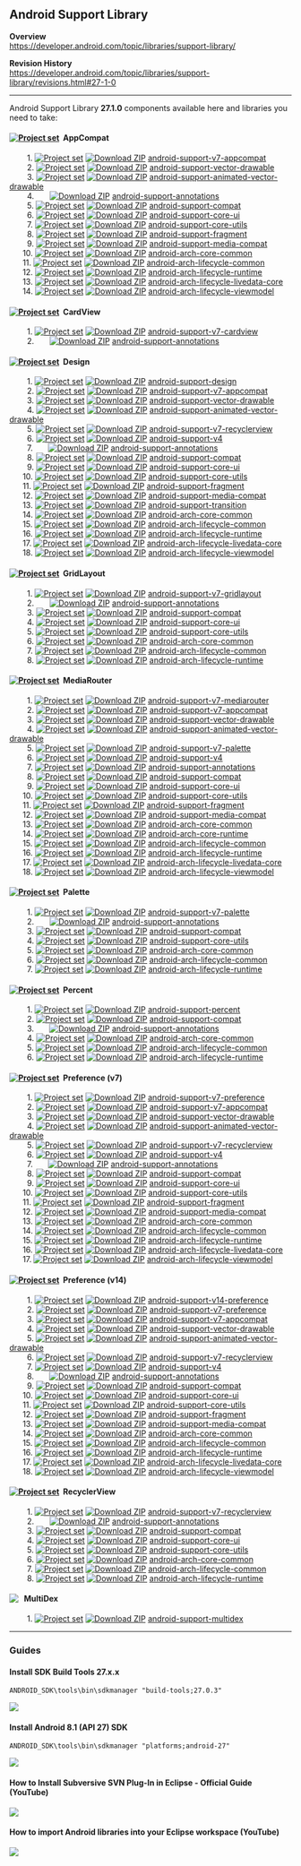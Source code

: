 ## Android Support Library

**Overview**<br/>
https://developer.android.com/topic/libraries/support-library/

**Revision History**<br/>
https://developer.android.com/topic/libraries/support-library/revisions.html#27-1-0

---

Android Support Library **27.1.0** components available here and libraries you need to take:

#### [<img src="https://goo.gl/1VmF4W" title="Project set" align="top" />](https://raw.githubusercontent.com/dandar3/android-support-v7-appcompat/27.1.0/.projectset) &#160;AppCompat
&#160;&#160;&#160;&#160;&#160;&#160;&#160; 1. [<img src="https://goo.gl/1VmF4W" title="Project set" align="top" />](https://raw.githubusercontent.com/dandar3/android-support-v7-appcompat/27.1.0/.projectset)                      [<img src="https://goo.gl/23is9U" title="Download ZIP" align="top" />](https://github.com/dandar3/android-support-v7-appcompat/archive/27.1.0.zip)                      [android-support-v7-appcompat](https://github.com/dandar3/android-support-v7-appcompat/tree/27.1.0)<br/>
&#160;&#160;&#160;&#160;&#160;&#160;&#160; 2. [<img src="https://goo.gl/1VmF4W" title="Project set" align="top" />](https://raw.githubusercontent.com/dandar3/android-support-vector-drawable/27.1.0/.projectset)                   [<img src="https://goo.gl/23is9U" title="Download ZIP" align="top" />](https://github.com/dandar3/android-support-vector-drawable/archive/27.1.0.zip)                   [android-support-vector-drawable](https://github.com/dandar3/android-support-vector-drawable/tree/27.1.0)<br/>
&#160;&#160;&#160;&#160;&#160;&#160;&#160; 3. [<img src="https://goo.gl/1VmF4W" title="Project set" align="top" />](https://raw.githubusercontent.com/dandar3/android-support-animated-vector-drawable/27.1.0/.projectset)          [<img src="https://goo.gl/23is9U" title="Download ZIP" align="top" />](https://github.com/dandar3/android-support-animated-vector-drawable/archive/27.1.0.zip)          [android-support-animated-vector-drawable](https://github.com/dandar3/android-support-animated-vector-drawable/tree/27.1.0)<br/>
&#160;&#160;&#160;&#160;&#160;&#160;&#160; 4. &#160;&#160;&#160;&#160;&#160;                                                                                                                                                        [<img src="https://goo.gl/23is9U" title="Download ZIP" align="top" />](https://github.com/dandar3/android-support-annotations/archive/27.1.0.zip)                       [android-support-annotations](https://github.com/dandar3/android-support-annotations/tree/27.1.0)<br/>
&#160;&#160;&#160;&#160;&#160;&#160;&#160; 5. [<img src="https://goo.gl/1VmF4W" title="Project set" align="top" />](https://raw.githubusercontent.com/dandar3/android-support-compat/27.1.0/.projectset)                            [<img src="https://goo.gl/23is9U" title="Download ZIP" align="top" />](https://github.com/dandar3/android-support-compat/archive/27.1.0.zip)                            [android-support-compat](https://github.com/dandar3/android-support-compat/tree/27.1.0)<br/>
&#160;&#160;&#160;&#160;&#160;&#160;&#160; 6. [<img src="https://goo.gl/1VmF4W" title="Project set" align="top" />](https://raw.githubusercontent.com/dandar3/android-support-core-ui/27.1.0/.projectset)                           [<img src="https://goo.gl/23is9U" title="Download ZIP" align="top" />](https://github.com/dandar3/android-support-core-ui/archive/27.1.0.zip)                           [android-support-core-ui](https://github.com/dandar3/android-support-core-ui/tree/27.1.0)<br/>
&#160;&#160;&#160;&#160;&#160;&#160;&#160; 7. [<img src="https://goo.gl/1VmF4W" title="Project set" align="top" />](https://raw.githubusercontent.com/dandar3/android-support-core-utils/27.1.0/.projectset)                        [<img src="https://goo.gl/23is9U" title="Download ZIP" align="top" />](https://github.com/dandar3/android-support-core-utils/archive/27.1.0.zip)                        [android-support-core-utils](https://github.com/dandar3/android-support-core-utils/tree/27.1.0)<br/>
&#160;&#160;&#160;&#160;&#160;&#160;&#160; 8. [<img src="https://goo.gl/1VmF4W" title="Project set" align="top" />](https://raw.githubusercontent.com/dandar3/android-support-fragment/27.1.0/.projectset)                          [<img src="https://goo.gl/23is9U" title="Download ZIP" align="top" />](https://github.com/dandar3/android-support-fragment/archive/27.1.0.zip)                          [android-support-fragment](https://github.com/dandar3/android-support-fragment/tree/27.1.0)<br/>
&#160;&#160;&#160;&#160;&#160;&#160;&#160; 9. [<img src="https://goo.gl/1VmF4W" title="Project set" align="top" />](https://raw.githubusercontent.com/dandar3/android-support-media-compat/27.1.0/.projectset)                      [<img src="https://goo.gl/23is9U" title="Download ZIP" align="top" />](https://github.com/dandar3/android-support-media-compat/archive/27.1.0.zip)                      [android-support-media-compat](https://github.com/dandar3/android-support-media-compat/tree/27.1.0)<br/>
&#160;&#160;&#160;&#160;&#160; 10.            [<img src="https://goo.gl/1VmF4W" title="Project set" align="top" />](https://raw.githubusercontent.com/dandar3/android-arch-core-common/1.1.0/.projectset)                           [<img src="https://goo.gl/23is9U" title="Download ZIP" align="top" />](https://github.com/dandar3/android-arch-core-common/archive/1.1.0.zip)                           [android-arch-core-common](https://github.com/dandar3/android-arch-core-common/tree/1.1.0)<br/>
&#160;&#160;&#160;&#160;&#160; 11.            [<img src="https://goo.gl/1VmF4W" title="Project set" align="top" />](https://raw.githubusercontent.com/dandar3/android-arch-lifecycle-common/1.1.0/.projectset)                      [<img src="https://goo.gl/23is9U" title="Download ZIP" align="top" />](https://github.com/dandar3/android-arch-lifecycle-common/archive/1.1.0.zip)                      [android-arch-lifecycle-common](https://github.com/dandar3/android-arch-lifecycle-common/tree/1.1.0)<br/>
&#160;&#160;&#160;&#160;&#160; 12.            [<img src="https://goo.gl/1VmF4W" title="Project set" align="top" />](https://raw.githubusercontent.com/dandar3/android-arch-lifecycle-runtime/1.1.0/.projectset)                     [<img src="https://goo.gl/23is9U" title="Download ZIP" align="top" />](https://github.com/dandar3/android-arch-lifecycle-runtime/archive/1.1.0.zip)                     [android-arch-lifecycle-runtime](https://github.com/dandar3/android-arch-lifecycle-runtime/tree/1.1.0)<br/>
&#160;&#160;&#160;&#160;&#160; 13.            [<img src="https://goo.gl/1VmF4W" title="Project set" align="top" />](https://raw.githubusercontent.com/dandar3/android-arch-lifecycle-livedata-core/1.1.0/.projectset)               [<img src="https://goo.gl/23is9U" title="Download ZIP" align="top" />](https://github.com/dandar3/android-arch-lifecycle-livedata-core/archive/1.1.0.zip)               [android-arch-lifecycle-livedata-core](https://github.com/dandar3/android-arch-lifecycle-livedata-core/tree/1.1.0)<br/>
&#160;&#160;&#160;&#160;&#160; 14.            [<img src="https://goo.gl/1VmF4W" title="Project set" align="top" />](https://raw.githubusercontent.com/dandar3/android-arch-lifecycle-viewmodel/1.1.0/.projectset)                   [<img src="https://goo.gl/23is9U" title="Download ZIP" align="top" />](https://github.com/dandar3/android-arch-lifecycle-viewmodel/archive/1.1.0.zip)                   [android-arch-lifecycle-viewmodel](https://github.com/dandar3/android-arch-lifecycle-viewmodel/tree/1.1.0)<br/>
                                                                                                                                                                                                                                                                
#### [<img src="https://goo.gl/1VmF4W" title="Project set" align="top" />](https://raw.githubusercontent.com/dandar3/android-support-v7-cardview/27.1.0/.projectset) &#160;CardView                                                                         
&#160;&#160;&#160;&#160;&#160;&#160;&#160; 1. [<img src="https://goo.gl/1VmF4W" title="Project set" align="top" />](https://raw.githubusercontent.com/dandar3/android-support-v7-cardview/27.1.0/.projectset)                       [<img src="https://goo.gl/23is9U" title="Download ZIP" align="top" />](https://github.com/dandar3/android-support-v7-cardview/archive/27.1.0.zip)                       [android-support-v7-cardview](https://github.com/dandar3/android-support-v7-cardview/tree/27.1.0)<br/>
&#160;&#160;&#160;&#160;&#160;&#160;&#160; 2. &#160;&#160;&#160;&#160;&#160;                                                                                                                                                        [<img src="https://goo.gl/23is9U" title="Download ZIP" align="top" />](https://github.com/dandar3/android-support-annotations/archive/27.1.0.zip)                       [android-support-annotations](https://github.com/dandar3/android-support-annotations/tree/27.1.0)<br/>

#### [<img src="https://goo.gl/1VmF4W" title="Project set" align="top" />](https://raw.githubusercontent.com/dandar3/android-support-design/27.1.0/.projectset) &#160;Design
&#160;&#160;&#160;&#160;&#160;&#160;&#160; 1. [<img src="https://goo.gl/1VmF4W" title="Project set" align="top" />](https://raw.githubusercontent.com/dandar3/android-support-design/27.1.0/.projectset)                            [<img src="https://goo.gl/23is9U" title="Download ZIP" align="top" />](https://github.com/dandar3/android-support-design/archive/27.1.0.zip)                            [android-support-design](https://github.com/dandar3/android-support-design/tree/27.1.0)<br/>
&#160;&#160;&#160;&#160;&#160;&#160;&#160; 2. [<img src="https://goo.gl/1VmF4W" title="Project set" align="top" />](https://raw.githubusercontent.com/dandar3/android-support-v7-appcompat/27.1.0/.projectset)                      [<img src="https://goo.gl/23is9U" title="Download ZIP" align="top" />](https://github.com/dandar3/android-support-v7-appcompat/archive/27.1.0.zip)                      [android-support-v7-appcompat](https://github.com/dandar3/android-support-v7-appcompat/tree/27.1.0)<br/>
&#160;&#160;&#160;&#160;&#160;&#160;&#160; 3. [<img src="https://goo.gl/1VmF4W" title="Project set" align="top" />](https://raw.githubusercontent.com/dandar3/android-support-vector-drawable/27.1.0/.projectset)                   [<img src="https://goo.gl/23is9U" title="Download ZIP" align="top" />](https://github.com/dandar3/android-support-vector-drawable/archive/27.1.0.zip)                   [android-support-vector-drawable](https://github.com/dandar3/android-support-vector-drawable/tree/27.1.0)<br/>
&#160;&#160;&#160;&#160;&#160;&#160;&#160; 4. [<img src="https://goo.gl/1VmF4W" title="Project set" align="top" />](https://raw.githubusercontent.com/dandar3/android-support-animated-vector-drawable/27.1.0/.projectset)          [<img src="https://goo.gl/23is9U" title="Download ZIP" align="top" />](https://github.com/dandar3/android-support-animated-vector-drawable/archive/27.1.0.zip)          [android-support-animated-vector-drawable](https://github.com/dandar3/android-support-animated-vector-drawable/tree/27.1.0)<br/>
&#160;&#160;&#160;&#160;&#160;&#160;&#160; 5. [<img src="https://goo.gl/1VmF4W" title="Project set" align="top" />](https://raw.githubusercontent.com/dandar3/android-support-v7-recyclerview/27.1.0/.projectset)                   [<img src="https://goo.gl/23is9U" title="Download ZIP" align="top" />](https://github.com/dandar3/android-support-v7-recyclerview/archive/27.1.0.zip)                   [android-support-v7-recyclerview](https://github.com/dandar3/android-support-v7-recyclerview/tree/27.1.0)<br/>
&#160;&#160;&#160;&#160;&#160;&#160;&#160; 6. [<img src="https://goo.gl/1VmF4W" title="Project set" align="top" />](https://raw.githubusercontent.com/dandar3/android-support-v4/27.1.0/.projectset)                                [<img src="https://goo.gl/23is9U" title="Download ZIP" align="top" />](https://github.com/dandar3/android-support-v4/archive/27.1.0.zip)                                [android-support-v4](https://github.com/dandar3/android-support-v4/tree/27.1.0)<br/>
&#160;&#160;&#160;&#160;&#160;&#160;&#160; 7. &#160;&#160;&#160;&#160;&#160;                                                                                                                                                        [<img src="https://goo.gl/23is9U" title="Download ZIP" align="top" />](https://github.com/dandar3/android-support-annotations/archive/27.1.0.zip)                       [android-support-annotations](https://github.com/dandar3/android-support-annotations/tree/27.1.0)<br/>
&#160;&#160;&#160;&#160;&#160;&#160;&#160; 8. [<img src="https://goo.gl/1VmF4W" title="Project set" align="top" />](https://raw.githubusercontent.com/dandar3/android-support-compat/27.1.0/.projectset)                            [<img src="https://goo.gl/23is9U" title="Download ZIP" align="top" />](https://github.com/dandar3/android-support-compat/archive/27.1.0.zip)                            [android-support-compat](https://github.com/dandar3/android-support-compat/tree/27.1.0)<br/>
&#160;&#160;&#160;&#160;&#160;&#160;&#160; 9. [<img src="https://goo.gl/1VmF4W" title="Project set" align="top" />](https://raw.githubusercontent.com/dandar3/android-support-core-ui/27.1.0/.projectset)                           [<img src="https://goo.gl/23is9U" title="Download ZIP" align="top" />](https://github.com/dandar3/android-support-core-ui/archive/27.1.0.zip)                           [android-support-core-ui](https://github.com/dandar3/android-support-core-ui/tree/27.1.0)<br/>
&#160;&#160;&#160;&#160;&#160; 10.            [<img src="https://goo.gl/1VmF4W" title="Project set" align="top" />](https://raw.githubusercontent.com/dandar3/android-support-core-utils/27.1.0/.projectset)                        [<img src="https://goo.gl/23is9U" title="Download ZIP" align="top" />](https://github.com/dandar3/android-support-core-utils/archive/27.1.0.zip)                        [android-support-core-utils](https://github.com/dandar3/android-support-core-utils/tree/27.1.0)<br/>
&#160;&#160;&#160;&#160;&#160; 11.            [<img src="https://goo.gl/1VmF4W" title="Project set" align="top" />](https://raw.githubusercontent.com/dandar3/android-support-fragment/27.1.0/.projectset)                          [<img src="https://goo.gl/23is9U" title="Download ZIP" align="top" />](https://github.com/dandar3/android-support-fragment/archive/27.1.0.zip)                          [android-support-fragment](https://github.com/dandar3/android-support-fragment/tree/27.1.0)<br/>
&#160;&#160;&#160;&#160;&#160; 12.            [<img src="https://goo.gl/1VmF4W" title="Project set" align="top" />](https://raw.githubusercontent.com/dandar3/android-support-media-compat/27.1.0/.projectset)                      [<img src="https://goo.gl/23is9U" title="Download ZIP" align="top" />](https://github.com/dandar3/android-support-media-compat/archive/27.1.0.zip)                      [android-support-media-compat](https://github.com/dandar3/android-support-media-compat/tree/27.1.0)<br/>
&#160;&#160;&#160;&#160;&#160; 13.            [<img src="https://goo.gl/1VmF4W" title="Project set" align="top" />](https://raw.githubusercontent.com/dandar3/android-support-transition/27.1.0/.projectset)                        [<img src="https://goo.gl/23is9U" title="Download ZIP" align="top" />](https://github.com/dandar3/android-support-transition/archive/27.1.0.zip)                        [android-support-transition](https://github.com/dandar3/android-support-transition/tree/27.1.0)<br/>
&#160;&#160;&#160;&#160;&#160; 14.            [<img src="https://goo.gl/1VmF4W" title="Project set" align="top" />](https://raw.githubusercontent.com/dandar3/android-arch-core-common/1.1.0/.projectset)                           [<img src="https://goo.gl/23is9U" title="Download ZIP" align="top" />](https://github.com/dandar3/android-arch-core-common/archive/1.1.0.zip)                           [android-arch-core-common](https://github.com/dandar3/android-arch-core-common/tree/1.0.3)<br/>
&#160;&#160;&#160;&#160;&#160; 15.            [<img src="https://goo.gl/1VmF4W" title="Project set" align="top" />](https://raw.githubusercontent.com/dandar3/android-arch-lifecycle-common/1.1.0/.projectset)                      [<img src="https://goo.gl/23is9U" title="Download ZIP" align="top" />](https://github.com/dandar3/android-arch-lifecycle-common/archive/1.1.0.zip)                      [android-arch-lifecycle-common](https://github.com/dandar3/android-arch-lifecycle-common/tree/1.1.0)<br/>
&#160;&#160;&#160;&#160;&#160; 16.            [<img src="https://goo.gl/1VmF4W" title="Project set" align="top" />](https://raw.githubusercontent.com/dandar3/android-arch-lifecycle-runtime/1.1.0/.projectset)                     [<img src="https://goo.gl/23is9U" title="Download ZIP" align="top" />](https://github.com/dandar3/android-arch-lifecycle-runtime/archive/1.1.0.zip)                     [android-arch-lifecycle-runtime](https://github.com/dandar3/android-arch-lifecycle-runtime/tree/1.1.0)<br/>
&#160;&#160;&#160;&#160;&#160; 17.            [<img src="https://goo.gl/1VmF4W" title="Project set" align="top" />](https://raw.githubusercontent.com/dandar3/android-arch-lifecycle-livedata-core/1.1.0/.projectset)               [<img src="https://goo.gl/23is9U" title="Download ZIP" align="top" />](https://github.com/dandar3/android-arch-lifecycle-livedata-core/archive/1.1.0.zip)               [android-arch-lifecycle-livedata-core](https://github.com/dandar3/android-arch-lifecycle-livedata-core/tree/1.1.0)<br/>
&#160;&#160;&#160;&#160;&#160; 18.            [<img src="https://goo.gl/1VmF4W" title="Project set" align="top" />](https://raw.githubusercontent.com/dandar3/android-arch-lifecycle-viewmodel/1.1.0/.projectset)                   [<img src="https://goo.gl/23is9U" title="Download ZIP" align="top" />](https://github.com/dandar3/android-arch-lifecycle-viewmodel/archive/1.1.0.zip)                   [android-arch-lifecycle-viewmodel](https://github.com/dandar3/android-arch-lifecycle-viewmodel/tree/1.1.0)<br/>

#### [<img src="https://goo.gl/1VmF4W" title="Project set" align="top" />](https://raw.githubusercontent.com/dandar3/android-support-v7-gridlayout/27.1.0/.projectset) &#160;GridLayout
&#160;&#160;&#160;&#160;&#160;&#160;&#160; 1. [<img src="https://goo.gl/1VmF4W" title="Project set" align="top" />](https://raw.githubusercontent.com/dandar3/android-support-v7-gridlayout/27.1.0/.projectset)                     [<img src="https://goo.gl/23is9U" title="Download ZIP" align="top" />](https://github.com/dandar3/android-support-v7-gridlayout/archive/27.1.0.zip)                     [android-support-v7-gridlayout](https://github.com/dandar3/android-support-v7-gridlayout/tree/27.1.0)<br/>
&#160;&#160;&#160;&#160;&#160;&#160;&#160; 2. &#160;&#160;&#160;&#160;&#160;                                                                                                                                                        [<img src="https://goo.gl/23is9U" title="Download ZIP" align="top" />](https://github.com/dandar3/android-support-annotations/archive/27.1.0.zip)                       [android-support-annotations](https://github.com/dandar3/android-support-annotations/tree/27.1.0)<br/>
&#160;&#160;&#160;&#160;&#160;&#160;&#160; 3. [<img src="https://goo.gl/1VmF4W" title="Project set" align="top" />](https://raw.githubusercontent.com/dandar3/android-support-compat/27.1.0/.projectset)                            [<img src="https://goo.gl/23is9U" title="Download ZIP" align="top" />](https://github.com/dandar3/android-support-compat/archive/27.1.0.zip)                            [android-support-compat](https://github.com/dandar3/android-support-compat/tree/27.1.0)<br/>
&#160;&#160;&#160;&#160;&#160;&#160;&#160; 4. [<img src="https://goo.gl/1VmF4W" title="Project set" align="top" />](https://raw.githubusercontent.com/dandar3/android-support-core-ui/27.1.0/.projectset)                           [<img src="https://goo.gl/23is9U" title="Download ZIP" align="top" />](https://github.com/dandar3/android-support-core-ui/archive/27.1.0.zip)                           [android-support-core-ui](https://github.com/dandar3/android-support-core-ui/tree/27.1.0)<br/>
&#160;&#160;&#160;&#160;&#160;&#160;&#160; 5. [<img src="https://goo.gl/1VmF4W" title="Project set" align="top" />](https://raw.githubusercontent.com/dandar3/android-support-core-utils/27.1.0/.projectset)                        [<img src="https://goo.gl/23is9U" title="Download ZIP" align="top" />](https://github.com/dandar3/android-support-core-utils/archive/27.1.0.zip)                        [android-support-core-utils](https://github.com/dandar3/android-support-core-utils/tree/27.1.0)<br/>
&#160;&#160;&#160;&#160;&#160;&#160;&#160; 6. [<img src="https://goo.gl/1VmF4W" title="Project set" align="top" />](https://raw.githubusercontent.com/dandar3/android-arch-core-common/1.1.0/.projectset)                           [<img src="https://goo.gl/23is9U" title="Download ZIP" align="top" />](https://github.com/dandar3/android-arch-core-common/archive/1.1.0.zip)                           [android-arch-core-common](https://github.com/dandar3/android-arch-core-common/tree/1.0.3)<br/>
&#160;&#160;&#160;&#160;&#160;&#160;&#160; 7. [<img src="https://goo.gl/1VmF4W" title="Project set" align="top" />](https://raw.githubusercontent.com/dandar3/android-arch-lifecycle-common/1.1.0/.projectset)                      [<img src="https://goo.gl/23is9U" title="Download ZIP" align="top" />](https://github.com/dandar3/android-arch-lifecycle-common/archive/1.1.0.zip)                      [android-arch-lifecycle-common](https://github.com/dandar3/android-arch-lifecycle-common/tree/1.1.0)<br/>
&#160;&#160;&#160;&#160;&#160;&#160;&#160; 8. [<img src="https://goo.gl/1VmF4W" title="Project set" align="top" />](https://raw.githubusercontent.com/dandar3/android-arch-lifecycle-runtime/1.1.0/.projectset)                     [<img src="https://goo.gl/23is9U" title="Download ZIP" align="top" />](https://github.com/dandar3/android-arch-lifecycle-runtime/archive/1.1.0.zip)                     [android-arch-lifecycle-runtime](https://github.com/dandar3/android-arch-lifecycle-runtime/tree/1.1.0)<br/>

#### [<img src="https://goo.gl/1VmF4W" title="Project set" align="top" />](https://raw.githubusercontent.com/dandar3/android-support-v7-mediarouter/27.1.0/.projectset) &#160;MediaRouter
&#160;&#160;&#160;&#160;&#160;&#160;&#160; 1. [<img src="https://goo.gl/1VmF4W" title="Project set" align="top" />](https://raw.githubusercontent.com/dandar3/android-support-v7-mediarouter/27.1.0/.projectset)                    [<img src="https://goo.gl/23is9U" title="Download ZIP" align="top" />](https://github.com/dandar3/android-support-v7-mediarouter/archive/27.1.0.zip)                    [android-support-v7-mediarouter](https://github.com/dandar3/android-support-v7-mediarouter/tree/27.1.0)<br/>
&#160;&#160;&#160;&#160;&#160;&#160;&#160; 2. [<img src="https://goo.gl/1VmF4W" title="Project set" align="top" />](https://raw.githubusercontent.com/dandar3/android-support-v7-appcompat/27.1.0/.projectset)                      [<img src="https://goo.gl/23is9U" title="Download ZIP" align="top" />](https://github.com/dandar3/android-support-v7-appcompat/archive/27.1.0.zip)                      [android-support-v7-appcompat](https://github.com/dandar3/android-support-v7-appcompat/tree/27.1.0)<br/>
&#160;&#160;&#160;&#160;&#160;&#160;&#160; 3. [<img src="https://goo.gl/1VmF4W" title="Project set" align="top" />](https://raw.githubusercontent.com/dandar3/android-support-vector-drawable/27.1.0/.projectset)                   [<img src="https://goo.gl/23is9U" title="Download ZIP" align="top" />](https://github.com/dandar3/android-support-vector-drawable/archive/27.1.0.zip)                   [android-support-vector-drawable](https://github.com/dandar3/android-support-vector-drawable/tree/27.1.0)<br/>
&#160;&#160;&#160;&#160;&#160;&#160;&#160; 4. [<img src="https://goo.gl/1VmF4W" title="Project set" align="top" />](https://raw.githubusercontent.com/dandar3/android-support-animated-vector-drawable/27.1.0/.projectset)          [<img src="https://goo.gl/23is9U" title="Download ZIP" align="top" />](https://github.com/dandar3/android-support-animated-vector-drawable/archive/27.1.0.zip)          [android-support-animated-vector-drawable](https://github.com/dandar3/android-support-animated-vector-drawable/tree/27.1.0)<br/>
&#160;&#160;&#160;&#160;&#160;&#160;&#160; 5. [<img src="https://goo.gl/1VmF4W" title="Project set" align="top" />](https://raw.githubusercontent.com/dandar3/android-support-v7-palette/27.1.0/.projectset)                        [<img src="https://goo.gl/23is9U" title="Download ZIP" align="top" />](https://github.com/dandar3/android-support-v7-palette/archive/27.1.0.zip)                        [android-support-v7-palette](https://github.com/dandar3/android-support-v7-palette/tree/27.1.0)<br/>
&#160;&#160;&#160;&#160;&#160;&#160;&#160; 6. [<img src="https://goo.gl/1VmF4W" title="Project set" align="top" />](https://raw.githubusercontent.com/dandar3/android-support-v4/27.1.0/.projectset)                                [<img src="https://goo.gl/23is9U" title="Download ZIP" align="top" />](https://github.com/dandar3/android-support-v4/archive/27.1.0.zip)                                [android-support-v4](https://github.com/dandar3/android-support-v4/tree/27.1.0)<br/>
&#160;&#160;&#160;&#160;&#160;&#160;&#160; 7. [<img src="https://goo.gl/1VmF4W" title="Project set" align="top" />](https://raw.githubusercontent.com/dandar3/android-support-annotations/27.1.0/.projectset)                       [<img src="https://goo.gl/23is9U" title="Download ZIP" align="top" />](https://github.com/dandar3/android-support-annotations/archive/27.1.0.zip)                       [android-support-annotations](https://github.com/dandar3/android-support-annotations/tree/27.1.0)<br/>
&#160;&#160;&#160;&#160;&#160;&#160;&#160; 8. [<img src="https://goo.gl/1VmF4W" title="Project set" align="top" />](https://raw.githubusercontent.com/dandar3/android-support-compat/27.1.0/.projectset)                            [<img src="https://goo.gl/23is9U" title="Download ZIP" align="top" />](https://github.com/dandar3/android-support-compat/archive/27.1.0.zip)                            [android-support-compat](https://github.com/dandar3/android-support-compat/tree/27.1.0)<br/>
&#160;&#160;&#160;&#160;&#160;&#160;&#160; 9. [<img src="https://goo.gl/1VmF4W" title="Project set" align="top" />](https://raw.githubusercontent.com/dandar3/android-support-core-ui/27.1.0/.projectset)                           [<img src="https://goo.gl/23is9U" title="Download ZIP" align="top" />](https://github.com/dandar3/android-support-core-ui/archive/27.1.0.zip)                           [android-support-core-ui](https://github.com/dandar3/android-support-core-ui/tree/27.1.0)<br/>
&#160;&#160;&#160;&#160;&#160; 10.            [<img src="https://goo.gl/1VmF4W" title="Project set" align="top" />](https://raw.githubusercontent.com/dandar3/android-support-core-utils/27.1.0/.projectset)                        [<img src="https://goo.gl/23is9U" title="Download ZIP" align="top" />](https://github.com/dandar3/android-support-core-utils/archive/27.1.0.zip)                        [android-support-core-utils](https://github.com/dandar3/android-support-core-utils/tree/27.1.0)<br/>
&#160;&#160;&#160;&#160;&#160; 11.            [<img src="https://goo.gl/1VmF4W" title="Project set" align="top" />](https://raw.githubusercontent.com/dandar3/android-support-fragment/27.1.0/.projectset)                          [<img src="https://goo.gl/23is9U" title="Download ZIP" align="top" />](https://github.com/dandar3/android-support-fragment/archive/27.1.0.zip)                          [android-support-fragment](https://github.com/dandar3/android-support-fragment/tree/27.1.0)<br/>
&#160;&#160;&#160;&#160;&#160; 12.            [<img src="https://goo.gl/1VmF4W" title="Project set" align="top" />](https://raw.githubusercontent.com/dandar3/android-support-media-compat/27.1.0/.projectset)                      [<img src="https://goo.gl/23is9U" title="Download ZIP" align="top" />](https://github.com/dandar3/android-support-media-compat/archive/27.1.0.zip)                      [android-support-media-compat](https://github.com/dandar3/android-support-media-compat/tree/27.1.0)<br/>
&#160;&#160;&#160;&#160;&#160; 13.            [<img src="https://goo.gl/1VmF4W" title="Project set" align="top" />](https://raw.githubusercontent.com/dandar3/android-arch-core-common/1.1.0/.projectset)                           [<img src="https://goo.gl/23is9U" title="Download ZIP" align="top" />](https://github.com/dandar3/android-arch-core-common/archive/1.1.0.zip)                           [android-arch-core-common](https://github.com/dandar3/android-arch-core-common/tree/1.0.3)<br/>
&#160;&#160;&#160;&#160;&#160; 14.            [<img src="https://goo.gl/1VmF4W" title="Project set" align="top" />](https://raw.githubusercontent.com/dandar3/android-arch-core-runtime/1.1.0/.projectset)                          [<img src="https://goo.gl/23is9U" title="Download ZIP" align="top" />](https://github.com/dandar3/android-arch-core-runtime/archive/1.1.0.zip)                          [android-arch-core-runtime](https://github.com/dandar3/android-arch-core-runtime/tree/1.0.3)<br/>
&#160;&#160;&#160;&#160;&#160; 15.            [<img src="https://goo.gl/1VmF4W" title="Project set" align="top" />](https://raw.githubusercontent.com/dandar3/android-arch-lifecycle-common/1.1.0/.projectset)                      [<img src="https://goo.gl/23is9U" title="Download ZIP" align="top" />](https://github.com/dandar3/android-arch-lifecycle-common/archive/1.1.0.zip)                      [android-arch-lifecycle-common](https://github.com/dandar3/android-arch-lifecycle-common/tree/1.1.0)<br/>
&#160;&#160;&#160;&#160;&#160; 16.            [<img src="https://goo.gl/1VmF4W" title="Project set" align="top" />](https://raw.githubusercontent.com/dandar3/android-arch-lifecycle-runtime/1.1.0/.projectset)                     [<img src="https://goo.gl/23is9U" title="Download ZIP" align="top" />](https://github.com/dandar3/android-arch-lifecycle-runtime/archive/1.1.0.zip)                     [android-arch-lifecycle-runtime](https://github.com/dandar3/android-arch-lifecycle-runtime/tree/1.1.0)<br/>
&#160;&#160;&#160;&#160;&#160; 17.            [<img src="https://goo.gl/1VmF4W" title="Project set" align="top" />](https://raw.githubusercontent.com/dandar3/android-arch-lifecycle-livedata-core/1.1.0/.projectset)               [<img src="https://goo.gl/23is9U" title="Download ZIP" align="top" />](https://github.com/dandar3/android-arch-lifecycle-livedata-core/archive/1.1.0.zip)               [android-arch-lifecycle-livedata-core](https://github.com/dandar3/android-arch-lifecycle-livedata-core/tree/1.1.0)<br/>
&#160;&#160;&#160;&#160;&#160; 18.            [<img src="https://goo.gl/1VmF4W" title="Project set" align="top" />](https://raw.githubusercontent.com/dandar3/android-arch-lifecycle-viewmodel/1.1.0/.projectset)                   [<img src="https://goo.gl/23is9U" title="Download ZIP" align="top" />](https://github.com/dandar3/android-arch-lifecycle-viewmodel/archive/1.1.0.zip)                   [android-arch-lifecycle-viewmodel](https://github.com/dandar3/android-arch-lifecycle-viewmodel/tree/1.1.0)<br/>

#### [<img src="https://goo.gl/1VmF4W" title="Project set" align="top" />](https://raw.githubusercontent.com/dandar3/android-support-v7-palette/27.1.0/.projectset) &#160;Palette
&#160;&#160;&#160;&#160;&#160;&#160;&#160; 1. [<img src="https://goo.gl/1VmF4W" title="Project set" align="top" />](https://raw.githubusercontent.com/dandar3/android-support-v7-palette/27.1.0/.projectset)                        [<img src="https://goo.gl/23is9U" title="Download ZIP" align="top" />](https://github.com/dandar3/android-support-v7-palette/archive/27.1.0.zip)                        [android-support-v7-palette](https://github.com/dandar3/android-support-v7-palette/tree/27.1.0)<br/>
&#160;&#160;&#160;&#160;&#160;&#160;&#160; 2. &#160;&#160;&#160;&#160;&#160;                                                                                                                                                        [<img src="https://goo.gl/23is9U" title="Download ZIP" align="top" />](https://github.com/dandar3/android-support-annotations/archive/27.1.0.zip)                       [android-support-annotations](https://github.com/dandar3/android-support-annotations/tree/27.1.0)<br/>
&#160;&#160;&#160;&#160;&#160;&#160;&#160; 3. [<img src="https://goo.gl/1VmF4W" title="Project set" align="top" />](https://raw.githubusercontent.com/dandar3/android-support-compat/27.1.0/.projectset)                            [<img src="https://goo.gl/23is9U" title="Download ZIP" align="top" />](https://github.com/dandar3/android-support-compat/archive/27.1.0.zip)                            [android-support-compat](https://github.com/dandar3/android-support-compat/tree/27.1.0)<br/>
&#160;&#160;&#160;&#160;&#160;&#160;&#160; 4. [<img src="https://goo.gl/1VmF4W" title="Project set" align="top" />](https://raw.githubusercontent.com/dandar3/android-support-core-utils/27.1.0/.projectset)                        [<img src="https://goo.gl/23is9U" title="Download ZIP" align="top" />](https://github.com/dandar3/android-support-core-utils/archive/27.1.0.zip)                        [android-support-core-utils](https://github.com/dandar3/android-support-core-utils/tree/27.1.0)<br/>
&#160;&#160;&#160;&#160;&#160;&#160;&#160; 5. [<img src="https://goo.gl/1VmF4W" title="Project set" align="top" />](https://raw.githubusercontent.com/dandar3/android-arch-core-common/1.1.0/.projectset)                           [<img src="https://goo.gl/23is9U" title="Download ZIP" align="top" />](https://github.com/dandar3/android-arch-core-common/archive/1.1.0.zip)                           [android-arch-core-common](https://github.com/dandar3/android-arch-core-common/tree/1.0.3)<br/>
&#160;&#160;&#160;&#160;&#160;&#160;&#160; 6. [<img src="https://goo.gl/1VmF4W" title="Project set" align="top" />](https://raw.githubusercontent.com/dandar3/android-arch-lifecycle-common/1.1.0/.projectset)                      [<img src="https://goo.gl/23is9U" title="Download ZIP" align="top" />](https://github.com/dandar3/android-arch-lifecycle-common/archive/1.1.0.zip)                      [android-arch-lifecycle-common](https://github.com/dandar3/android-arch-lifecycle-common/tree/1.1.0)<br/>
&#160;&#160;&#160;&#160;&#160;&#160;&#160; 7. [<img src="https://goo.gl/1VmF4W" title="Project set" align="top" />](https://raw.githubusercontent.com/dandar3/android-arch-lifecycle-runtime/1.1.0/.projectset)                     [<img src="https://goo.gl/23is9U" title="Download ZIP" align="top" />](https://github.com/dandar3/android-arch-lifecycle-runtime/archive/1.1.0.zip)                     [android-arch-lifecycle-runtime](https://github.com/dandar3/android-arch-lifecycle-runtime/tree/1.1.0)<br/>

#### [<img src="https://goo.gl/1VmF4W" title="Project set" align="top" />](https://raw.githubusercontent.com/dandar3/android-support-percent/27.1.0/.projectset) &#160;Percent
&#160;&#160;&#160;&#160;&#160;&#160;&#160; 1. [<img src="https://goo.gl/1VmF4W" title="Project set" align="top" />](https://raw.githubusercontent.com/dandar3/android-support-percent/27.1.0/.projectset)                           [<img src="https://goo.gl/23is9U" title="Download ZIP" align="top" />](https://github.com/dandar3/android-support-percent/archive/27.1.0.zip)                           [android-support-percent](https://github.com/dandar3/android-support-percent/tree/27.1.0)<br/>
&#160;&#160;&#160;&#160;&#160;&#160;&#160; 2. [<img src="https://goo.gl/1VmF4W" title="Project set" align="top" />](https://raw.githubusercontent.com/dandar3/android-support-compat/27.1.0/.projectset)                            [<img src="https://goo.gl/23is9U" title="Download ZIP" align="top" />](https://github.com/dandar3/android-support-compat/archive/27.1.0.zip)                            [android-support-compat](https://github.com/dandar3/android-support-compat/tree/27.1.0)<br/>
&#160;&#160;&#160;&#160;&#160;&#160;&#160; 3. &#160;&#160;&#160;&#160;&#160;                                                                                                                                                        [<img src="https://goo.gl/23is9U" title="Download ZIP" align="top" />](https://github.com/dandar3/android-support-annotations/archive/27.1.0.zip)                       [android-support-annotations](https://github.com/dandar3/android-support-annotations/tree/27.1.0)<br/>
&#160;&#160;&#160;&#160;&#160;&#160;&#160; 4. [<img src="https://goo.gl/1VmF4W" title="Project set" align="top" />](https://raw.githubusercontent.com/dandar3/android-arch-core-common/1.1.0/.projectset)                           [<img src="https://goo.gl/23is9U" title="Download ZIP" align="top" />](https://github.com/dandar3/android-arch-core-common/archive/1.1.0.zip)                           [android-arch-core-common](https://github.com/dandar3/android-arch-core-common/tree/1.0.3)<br/>
&#160;&#160;&#160;&#160;&#160;&#160;&#160; 5. [<img src="https://goo.gl/1VmF4W" title="Project set" align="top" />](https://raw.githubusercontent.com/dandar3/android-arch-lifecycle-common/1.1.0/.projectset)                      [<img src="https://goo.gl/23is9U" title="Download ZIP" align="top" />](https://github.com/dandar3/android-arch-lifecycle-common/archive/1.1.0.zip)                      [android-arch-lifecycle-common](https://github.com/dandar3/android-arch-lifecycle-common/tree/1.1.0)<br/>
&#160;&#160;&#160;&#160;&#160;&#160;&#160; 6. [<img src="https://goo.gl/1VmF4W" title="Project set" align="top" />](https://raw.githubusercontent.com/dandar3/android-arch-lifecycle-runtime/1.1.0/.projectset)                     [<img src="https://goo.gl/23is9U" title="Download ZIP" align="top" />](https://github.com/dandar3/android-arch-lifecycle-runtime/archive/1.1.0.zip)                     [android-arch-lifecycle-runtime](https://github.com/dandar3/android-arch-lifecycle-runtime/tree/1.1.0)<br/>

#### [<img src="https://goo.gl/1VmF4W" title="Project set" align="top" />](https://raw.githubusercontent.com/dandar3/android-support-v7-preference/27.1.0/.projectset) &#160;Preference (v7)
&#160;&#160;&#160;&#160;&#160;&#160;&#160; 1. [<img src="https://goo.gl/1VmF4W" title="Project set" align="top" />](https://raw.githubusercontent.com/dandar3/android-support-v7-preference/27.1.0/.projectset)                     [<img src="https://goo.gl/23is9U" title="Download ZIP" align="top" />](https://github.com/dandar3/android-support-v7-preference/archive/27.1.0.zip)                     [android-support-v7-preference](https://github.com/dandar3/android-support-v7-preference/tree/27.1.0)<br/>
&#160;&#160;&#160;&#160;&#160;&#160;&#160; 2. [<img src="https://goo.gl/1VmF4W" title="Project set" align="top" />](https://raw.githubusercontent.com/dandar3/android-support-v7-appcompat/27.1.0/.projectset)                      [<img src="https://goo.gl/23is9U" title="Download ZIP" align="top" />](https://github.com/dandar3/android-support-v7-appcompat/archive/27.1.0.zip)                      [android-support-v7-appcompat](https://github.com/dandar3/android-support-v7-appcompat/tree/27.1.0)<br/>
&#160;&#160;&#160;&#160;&#160;&#160;&#160; 3. [<img src="https://goo.gl/1VmF4W" title="Project set" align="top" />](https://raw.githubusercontent.com/dandar3/android-support-vector-drawable/27.1.0/.projectset)                   [<img src="https://goo.gl/23is9U" title="Download ZIP" align="top" />](https://github.com/dandar3/android-support-vector-drawable/archive/27.1.0.zip)                   [android-support-vector-drawable](https://github.com/dandar3/android-support-vector-drawable/tree/27.1.0)<br/>
&#160;&#160;&#160;&#160;&#160;&#160;&#160; 4. [<img src="https://goo.gl/1VmF4W" title="Project set" align="top" />](https://raw.githubusercontent.com/dandar3/android-support-animated-vector-drawable/27.1.0/.projectset)          [<img src="https://goo.gl/23is9U" title="Download ZIP" align="top" />](https://github.com/dandar3/android-support-animated-vector-drawable/archive/27.1.0.zip)          [android-support-animated-vector-drawable](https://github.com/dandar3/android-support-animated-vector-drawable/tree/27.1.0)<br/>
&#160;&#160;&#160;&#160;&#160;&#160;&#160; 5. [<img src="https://goo.gl/1VmF4W" title="Project set" align="top" />](https://raw.githubusercontent.com/dandar3/android-support-v7-recyclerview/27.1.0/.projectset)                   [<img src="https://goo.gl/23is9U" title="Download ZIP" align="top" />](https://github.com/dandar3/android-support-v7-recyclerview/archive/27.1.0.zip)                   [android-support-v7-recyclerview](https://github.com/dandar3/android-support-v7-recyclerview/tree/27.1.0)<br/>
&#160;&#160;&#160;&#160;&#160;&#160;&#160; 6. [<img src="https://goo.gl/1VmF4W" title="Project set" align="top" />](https://raw.githubusercontent.com/dandar3/android-support-v4/27.1.0/.projectset)                                [<img src="https://goo.gl/23is9U" title="Download ZIP" align="top" />](https://github.com/dandar3/android-support-v4/archive/27.1.0.zip)                                [android-support-v4](https://github.com/dandar3/android-support-v4/tree/27.1.0)<br/>
&#160;&#160;&#160;&#160;&#160;&#160;&#160; 7. &#160;&#160;&#160;&#160;&#160;                                                                                                                                                        [<img src="https://goo.gl/23is9U" title="Download ZIP" align="top" />](https://github.com/dandar3/android-support-annotations/archive/27.1.0.zip)                       [android-support-annotations](https://github.com/dandar3/android-support-annotations/tree/27.1.0)<br/>
&#160;&#160;&#160;&#160;&#160;&#160;&#160; 8. [<img src="https://goo.gl/1VmF4W" title="Project set" align="top" />](https://raw.githubusercontent.com/dandar3/android-support-compat/27.1.0/.projectset)                            [<img src="https://goo.gl/23is9U" title="Download ZIP" align="top" />](https://github.com/dandar3/android-support-compat/archive/27.1.0.zip)                            [android-support-compat](https://github.com/dandar3/android-support-compat/tree/27.1.0)<br/>
&#160;&#160;&#160;&#160;&#160;&#160;&#160; 9. [<img src="https://goo.gl/1VmF4W" title="Project set" align="top" />](https://raw.githubusercontent.com/dandar3/android-support-core-ui/27.1.0/.projectset)                           [<img src="https://goo.gl/23is9U" title="Download ZIP" align="top" />](https://github.com/dandar3/android-support-core-ui/archive/27.1.0.zip)                           [android-support-core-ui](https://github.com/dandar3/android-support-core-ui/tree/27.1.0)<br/>
&#160;&#160;&#160;&#160;&#160; 10.            [<img src="https://goo.gl/1VmF4W" title="Project set" align="top" />](https://raw.githubusercontent.com/dandar3/android-support-core-utils/27.1.0/.projectset)                        [<img src="https://goo.gl/23is9U" title="Download ZIP" align="top" />](https://github.com/dandar3/android-support-core-utils/archive/27.1.0.zip)                        [android-support-core-utils](https://github.com/dandar3/android-support-core-utils/tree/27.1.0)<br/>
&#160;&#160;&#160;&#160;&#160; 11.            [<img src="https://goo.gl/1VmF4W" title="Project set" align="top" />](https://raw.githubusercontent.com/dandar3/android-support-fragment/27.1.0/.projectset)                          [<img src="https://goo.gl/23is9U" title="Download ZIP" align="top" />](https://github.com/dandar3/android-support-fragment/archive/27.1.0.zip)                          [android-support-fragment](https://github.com/dandar3/android-support-fragment/tree/27.1.0)<br/>
&#160;&#160;&#160;&#160;&#160; 12.            [<img src="https://goo.gl/1VmF4W" title="Project set" align="top" />](https://raw.githubusercontent.com/dandar3/android-support-media-compat/27.1.0/.projectset)                      [<img src="https://goo.gl/23is9U" title="Download ZIP" align="top" />](https://github.com/dandar3/android-support-media-compat/archive/27.1.0.zip)                      [android-support-media-compat](https://github.com/dandar3/android-support-media-compat/tree/27.1.0)<br/>
&#160;&#160;&#160;&#160;&#160; 13.            [<img src="https://goo.gl/1VmF4W" title="Project set" align="top" />](https://raw.githubusercontent.com/dandar3/android-arch-core-common/1.1.0/.projectset)                           [<img src="https://goo.gl/23is9U" title="Download ZIP" align="top" />](https://github.com/dandar3/android-arch-core-common/archive/1.1.0.zip)                           [android-arch-core-common](https://github.com/dandar3/android-arch-core-common/tree/1.0.3)<br/>
&#160;&#160;&#160;&#160;&#160; 14.            [<img src="https://goo.gl/1VmF4W" title="Project set" align="top" />](https://raw.githubusercontent.com/dandar3/android-arch-lifecycle-common/1.1.0/.projectset)                      [<img src="https://goo.gl/23is9U" title="Download ZIP" align="top" />](https://github.com/dandar3/android-arch-lifecycle-common/archive/1.1.0.zip)                      [android-arch-lifecycle-common](https://github.com/dandar3/android-arch-lifecycle-common/tree/1.1.0)<br/>
&#160;&#160;&#160;&#160;&#160; 15.            [<img src="https://goo.gl/1VmF4W" title="Project set" align="top" />](https://raw.githubusercontent.com/dandar3/android-arch-lifecycle-runtime/1.1.0/.projectset)                     [<img src="https://goo.gl/23is9U" title="Download ZIP" align="top" />](https://github.com/dandar3/android-arch-lifecycle-runtime/archive/1.1.0.zip)                     [android-arch-lifecycle-runtime](https://github.com/dandar3/android-arch-lifecycle-runtime/tree/1.1.0)<br/>
&#160;&#160;&#160;&#160;&#160; 16.            [<img src="https://goo.gl/1VmF4W" title="Project set" align="top" />](https://raw.githubusercontent.com/dandar3/android-arch-lifecycle-livedata-core/1.1.0/.projectset)               [<img src="https://goo.gl/23is9U" title="Download ZIP" align="top" />](https://github.com/dandar3/android-arch-lifecycle-livedata-core/archive/1.1.0.zip)               [android-arch-lifecycle-livedata-core](https://github.com/dandar3/android-arch-lifecycle-livedata-core/tree/1.1.0)<br/>
&#160;&#160;&#160;&#160;&#160; 17.            [<img src="https://goo.gl/1VmF4W" title="Project set" align="top" />](https://raw.githubusercontent.com/dandar3/android-arch-lifecycle-viewmodel/1.1.0/.projectset)                   [<img src="https://goo.gl/23is9U" title="Download ZIP" align="top" />](https://github.com/dandar3/android-arch-lifecycle-viewmodel/archive/1.1.0.zip)                   [android-arch-lifecycle-viewmodel](https://github.com/dandar3/android-arch-lifecycle-viewmodel/tree/1.1.0)<br/>

#### [<img src="https://goo.gl/1VmF4W" title="Project set" align="top" />](https://raw.githubusercontent.com/dandar3/android-support-v14-preference/27.1.0/.projectset) &#160;Preference (v14)
&#160;&#160;&#160;&#160;&#160;&#160;&#160; 1. [<img src="https://goo.gl/1VmF4W" title="Project set" align="top" />](https://raw.githubusercontent.com/dandar3/android-support-v14-preference/27.1.0/.projectset)                    [<img src="https://goo.gl/23is9U" title="Download ZIP" align="top" />](https://github.com/dandar3/android-support-v14-preference/archive/27.1.0.zip)                    [android-support-v14-preference](https://github.com/dandar3/android-support-v14-preference/tree/27.1.0)<br/>
&#160;&#160;&#160;&#160;&#160;&#160;&#160; 2. [<img src="https://goo.gl/1VmF4W" title="Project set" align="top" />](https://raw.githubusercontent.com/dandar3/android-support-v7-preference/27.1.0/.projectset)                     [<img src="https://goo.gl/23is9U" title="Download ZIP" align="top" />](https://github.com/dandar3/android-support-v7-preference/archive/27.1.0.zip)                     [android-support-v7-preference](https://github.com/dandar3/android-support-v7-preference/tree/27.1.0)<br/>
&#160;&#160;&#160;&#160;&#160;&#160;&#160; 3. [<img src="https://goo.gl/1VmF4W" title="Project set" align="top" />](https://raw.githubusercontent.com/dandar3/android-support-v7-appcompat/27.1.0/.projectset)                      [<img src="https://goo.gl/23is9U" title="Download ZIP" align="top" />](https://github.com/dandar3/android-support-v7-appcompat/archive/27.1.0.zip)                      [android-support-v7-appcompat](https://github.com/dandar3/android-support-v7-appcompat/tree/27.1.0)<br/>
&#160;&#160;&#160;&#160;&#160;&#160;&#160; 4. [<img src="https://goo.gl/1VmF4W" title="Project set" align="top" />](https://raw.githubusercontent.com/dandar3/android-support-vector-drawable/27.1.0/.projectset)                   [<img src="https://goo.gl/23is9U" title="Download ZIP" align="top" />](https://github.com/dandar3/android-support-vector-drawable/archive/27.1.0.zip)                   [android-support-vector-drawable](https://github.com/dandar3/android-support-vector-drawable/tree/27.1.0)<br/>
&#160;&#160;&#160;&#160;&#160;&#160;&#160; 5. [<img src="https://goo.gl/1VmF4W" title="Project set" align="top" />](https://raw.githubusercontent.com/dandar3/android-support-animated-vector-drawable/27.1.0/.projectset)          [<img src="https://goo.gl/23is9U" title="Download ZIP" align="top" />](https://github.com/dandar3/android-support-animated-vector-drawable/archive/27.1.0.zip)          [android-support-animated-vector-drawable](https://github.com/dandar3/android-support-animated-vector-drawable/tree/27.1.0)<br/>
&#160;&#160;&#160;&#160;&#160;&#160;&#160; 6. [<img src="https://goo.gl/1VmF4W" title="Project set" align="top" />](https://raw.githubusercontent.com/dandar3/android-support-v7-recyclerview/27.1.0/.projectset)                   [<img src="https://goo.gl/23is9U" title="Download ZIP" align="top" />](https://github.com/dandar3/android-support-v7-recyclerview/archive/27.1.0.zip)                   [android-support-v7-recyclerview](https://github.com/dandar3/android-support-v7-recyclerview/tree/27.1.0)<br/>
&#160;&#160;&#160;&#160;&#160;&#160;&#160; 7. [<img src="https://goo.gl/1VmF4W" title="Project set" align="top" />](https://raw.githubusercontent.com/dandar3/android-support-v4/27.1.0/.projectset)                                [<img src="https://goo.gl/23is9U" title="Download ZIP" align="top" />](https://github.com/dandar3/android-support-v4/archive/27.1.0.zip)                                [android-support-v4](https://github.com/dandar3/android-support-v4/tree/27.1.0)<br/>
&#160;&#160;&#160;&#160;&#160;&#160;&#160; 8. &#160;&#160;&#160;&#160;&#160;                                                                                                                                                        [<img src="https://goo.gl/23is9U" title="Download ZIP" align="top" />](https://github.com/dandar3/android-support-annotations/archive/27.1.0.zip)                       [android-support-annotations](https://github.com/dandar3/android-support-annotations/tree/27.1.0)<br/>
&#160;&#160;&#160;&#160;&#160;&#160;&#160; 9. [<img src="https://goo.gl/1VmF4W" title="Project set" align="top" />](https://raw.githubusercontent.com/dandar3/android-support-compat/27.1.0/.projectset)                            [<img src="https://goo.gl/23is9U" title="Download ZIP" align="top" />](https://github.com/dandar3/android-support-compat/archive/27.1.0.zip)                            [android-support-compat](https://github.com/dandar3/android-support-compat/tree/27.1.0)<br/>
&#160;&#160;&#160;&#160;&#160; 10.            [<img src="https://goo.gl/1VmF4W" title="Project set" align="top" />](https://raw.githubusercontent.com/dandar3/android-support-core-ui/27.1.0/.projectset)                           [<img src="https://goo.gl/23is9U" title="Download ZIP" align="top" />](https://github.com/dandar3/android-support-core-ui/archive/27.1.0.zip)                           [android-support-core-ui](https://github.com/dandar3/android-support-core-ui/tree/27.1.0)<br/>
&#160;&#160;&#160;&#160;&#160; 11.            [<img src="https://goo.gl/1VmF4W" title="Project set" align="top" />](https://raw.githubusercontent.com/dandar3/android-support-core-utils/27.1.0/.projectset)                        [<img src="https://goo.gl/23is9U" title="Download ZIP" align="top" />](https://github.com/dandar3/android-support-core-utils/archive/27.1.0.zip)                        [android-support-core-utils](https://github.com/dandar3/android-support-core-utils/tree/27.1.0)<br/>
&#160;&#160;&#160;&#160;&#160; 12.            [<img src="https://goo.gl/1VmF4W" title="Project set" align="top" />](https://raw.githubusercontent.com/dandar3/android-support-fragment/27.1.0/.projectset)                          [<img src="https://goo.gl/23is9U" title="Download ZIP" align="top" />](https://github.com/dandar3/android-support-fragment/archive/27.1.0.zip)                          [android-support-fragment](https://github.com/dandar3/android-support-fragment/tree/27.1.0)<br/>
&#160;&#160;&#160;&#160;&#160; 13.            [<img src="https://goo.gl/1VmF4W" title="Project set" align="top" />](https://raw.githubusercontent.com/dandar3/android-support-media-compat/27.1.0/.projectset)                      [<img src="https://goo.gl/23is9U" title="Download ZIP" align="top" />](https://github.com/dandar3/android-support-media-compat/archive/27.1.0.zip)                      [android-support-media-compat](https://github.com/dandar3/android-support-media-compat/tree/27.1.0)<br/>
&#160;&#160;&#160;&#160;&#160; 14.            [<img src="https://goo.gl/1VmF4W" title="Project set" align="top" />](https://raw.githubusercontent.com/dandar3/android-arch-core-common/1.1.0/.projectset)                           [<img src="https://goo.gl/23is9U" title="Download ZIP" align="top" />](https://github.com/dandar3/android-arch-core-common/archive/1.1.0.zip)                           [android-arch-core-common](https://github.com/dandar3/android-arch-core-common/tree/1.0.3)<br/>
&#160;&#160;&#160;&#160;&#160; 15.            [<img src="https://goo.gl/1VmF4W" title="Project set" align="top" />](https://raw.githubusercontent.com/dandar3/android-arch-lifecycle-common/1.1.0/.projectset)                      [<img src="https://goo.gl/23is9U" title="Download ZIP" align="top" />](https://github.com/dandar3/android-arch-lifecycle-common/archive/1.1.0.zip)                      [android-arch-lifecycle-common](https://github.com/dandar3/android-arch-lifecycle-common/tree/1.1.0)<br/>
&#160;&#160;&#160;&#160;&#160; 16.            [<img src="https://goo.gl/1VmF4W" title="Project set" align="top" />](https://raw.githubusercontent.com/dandar3/android-arch-lifecycle-runtime/1.1.0/.projectset)                     [<img src="https://goo.gl/23is9U" title="Download ZIP" align="top" />](https://github.com/dandar3/android-arch-lifecycle-runtime/archive/1.1.0.zip)                     [android-arch-lifecycle-runtime](https://github.com/dandar3/android-arch-lifecycle-runtime/tree/1.1.0)<br/>
&#160;&#160;&#160;&#160;&#160; 17.            [<img src="https://goo.gl/1VmF4W" title="Project set" align="top" />](https://raw.githubusercontent.com/dandar3/android-arch-lifecycle-livedata-core/1.1.0/.projectset)               [<img src="https://goo.gl/23is9U" title="Download ZIP" align="top" />](https://github.com/dandar3/android-arch-lifecycle-livedata-core/archive/1.1.0.zip)               [android-arch-lifecycle-livedata-core](https://github.com/dandar3/android-arch-lifecycle-livedata-core/tree/1.1.0)<br/>
&#160;&#160;&#160;&#160;&#160; 18.            [<img src="https://goo.gl/1VmF4W" title="Project set" align="top" />](https://raw.githubusercontent.com/dandar3/android-arch-lifecycle-viewmodel/1.1.0/.projectset)                   [<img src="https://goo.gl/23is9U" title="Download ZIP" align="top" />](https://github.com/dandar3/android-arch-lifecycle-viewmodel/archive/1.1.0.zip)                   [android-arch-lifecycle-viewmodel](https://github.com/dandar3/android-arch-lifecycle-viewmodel/tree/1.1.0)<br/>

#### [<img src="https://goo.gl/1VmF4W" title="Project set" align="top" />](https://raw.githubusercontent.com/dandar3/android-support-v7-recyclerview/27.1.0/.projectset) &#160;RecyclerView
&#160;&#160;&#160;&#160;&#160;&#160;&#160; 1. [<img src="https://goo.gl/1VmF4W" title="Project set" align="top" />](https://raw.githubusercontent.com/dandar3/android-support-v7-recyclerview/27.1.0/.projectset)                   [<img src="https://goo.gl/23is9U" title="Download ZIP" align="top" />](https://github.com/dandar3/android-support-v7-recyclerview/archive/27.1.0.zip)                   [android-support-v7-recyclerview](https://github.com/dandar3/android-support-v7-recyclerview/tree/27.1.0)<br/>
&#160;&#160;&#160;&#160;&#160;&#160;&#160; 2. &#160;&#160;&#160;&#160;&#160;                                                                                                                                                        [<img src="https://goo.gl/23is9U" title="Download ZIP" align="top" />](https://github.com/dandar3/android-support-annotations/archive/27.1.0.zip)                       [android-support-annotations](https://github.com/dandar3/android-support-annotations/tree/27.1.0)<br/>
&#160;&#160;&#160;&#160;&#160;&#160;&#160; 3. [<img src="https://goo.gl/1VmF4W" title="Project set" align="top" />](https://raw.githubusercontent.com/dandar3/android-support-compat/27.1.0/.projectset)                            [<img src="https://goo.gl/23is9U" title="Download ZIP" align="top" />](https://github.com/dandar3/android-support-compat/archive/27.1.0.zip)                            [android-support-compat](https://github.com/dandar3/android-support-compat/tree/27.1.0)<br/>
&#160;&#160;&#160;&#160;&#160;&#160;&#160; 4. [<img src="https://goo.gl/1VmF4W" title="Project set" align="top" />](https://raw.githubusercontent.com/dandar3/android-support-core-ui/27.1.0/.projectset)                           [<img src="https://goo.gl/23is9U" title="Download ZIP" align="top" />](https://github.com/dandar3/android-support-core-ui/archive/27.1.0.zip)                           [android-support-core-ui](https://github.com/dandar3/android-support-core-ui/tree/27.1.0)<br/>
&#160;&#160;&#160;&#160;&#160;&#160;&#160; 5. [<img src="https://goo.gl/1VmF4W" title="Project set" align="top" />](https://raw.githubusercontent.com/dandar3/android-support-core-utils/27.1.0/.projectset)                        [<img src="https://goo.gl/23is9U" title="Download ZIP" align="top" />](https://github.com/dandar3/android-support-core-utils/archive/27.1.0.zip)                        [android-support-core-utils](https://github.com/dandar3/android-support-core-utils/tree/27.1.0)<br/>
&#160;&#160;&#160;&#160;&#160;&#160;&#160; 6. [<img src="https://goo.gl/1VmF4W" title="Project set" align="top" />](https://raw.githubusercontent.com/dandar3/android-arch-core-common/1.1.0/.projectset)                           [<img src="https://goo.gl/23is9U" title="Download ZIP" align="top" />](https://github.com/dandar3/android-arch-core-common/archive/1.1.0.zip)                           [android-arch-core-common](https://github.com/dandar3/android-arch-core-common/tree/1.0.3)<br/>
&#160;&#160;&#160;&#160;&#160;&#160;&#160; 7. [<img src="https://goo.gl/1VmF4W" title="Project set" align="top" />](https://raw.githubusercontent.com/dandar3/android-arch-lifecycle-common/1.1.0/.projectset)                      [<img src="https://goo.gl/23is9U" title="Download ZIP" align="top" />](https://github.com/dandar3/android-arch-lifecycle-common/archive/1.1.0.zip)                      [android-arch-lifecycle-common](https://github.com/dandar3/android-arch-lifecycle-common/tree/1.1.0)<br/>
&#160;&#160;&#160;&#160;&#160;&#160;&#160; 8. [<img src="https://goo.gl/1VmF4W" title="Project set" align="top" />](https://raw.githubusercontent.com/dandar3/android-arch-lifecycle-runtime/1.1.0/.projectset)                     [<img src="https://goo.gl/23is9U" title="Download ZIP" align="top" />](https://github.com/dandar3/android-arch-lifecycle-runtime/archive/1.1.0.zip)                     [android-arch-lifecycle-runtime](https://github.com/dandar3/android-arch-lifecycle-runtime/tree/1.1.0)<br/>

#### [<img src="https://goo.gl/x5ZoFa" align="top" />](https://github.com/dandar3/android-support-multidex/tree/1.0.3) &#160; MultiDex
&#160;&#160;&#160;&#160;&#160;&#160;&#160; 1. [<img src="https://goo.gl/1VmF4W" title="Project set" align="top" />](https://raw.githubusercontent.com/dandar3/android-support-multidex/1.0.3/.projectset)                           [<img src="https://goo.gl/23is9U" title="Download ZIP" align="top" />](https://github.com/dandar3/android-support-multidex/archive/1.0.3.zip)                           [android-support-multidex](https://github.com/dandar3/android-support-multidex/tree/1.0.3)

---
 
### Guides
 
#### Install SDK Build Tools 27.x.x
```
ANDROID_SDK\tools\bin\sdkmanager "build-tools;27.0.3"
```
<img src="https://raw.github.com/wiki/dandar3/android-support-README/Installing Android SDK Platform & Build Tools 27.x.x.png" />

#### Install Android 8.1 (API 27) SDK
```
ANDROID_SDK\tools\bin\sdkmanager "platforms;android-27"
```
<img src="https://raw.github.com/wiki/dandar3/android-support-README/Installing Android 8.1 (API 27) SDK.png" />
 
#### How to Install Subversive SVN Plug-In in Eclipse - Official Guide (YouTube)
<a href="http://www.youtube.com/watch?v=04L4rkykWZw" target="_blank"><img src="http://img.youtube.com/vi/04L4rkykWZw/0.jpg" /></a>

#### How to import Android libraries into your Eclipse workspace (YouTube)
<a href="http://www.youtube.com/watch?v=ytRSnjp56tA" target="_blank"><img src="http://img.youtube.com/vi/ytRSnjp56tA/0.jpg" /></a>